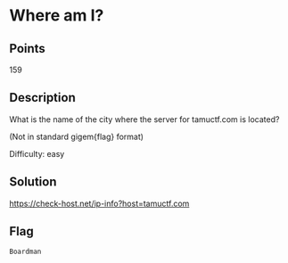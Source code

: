 # Where am I?

## Points
159

## Description
What is the name of the city where the server for tamuctf.com is located?

(Not in standard gigem{flag} format)

Difficulty: easy

## Solution
https://check-host.net/ip-info?host=tamuctf.com

## Flag
`Boardman`